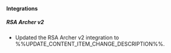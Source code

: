 
#### Integrations

##### RSA Archer v2

- Updated the RSA Archer v2 integration to %%UPDATE_CONTENT_ITEM_CHANGE_DESCRIPTION%%.
